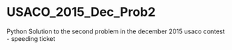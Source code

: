 # USACO_2015_Dec_Prob2
Python Solution to the second problem in the december 2015 usaco contest - speeding ticket
